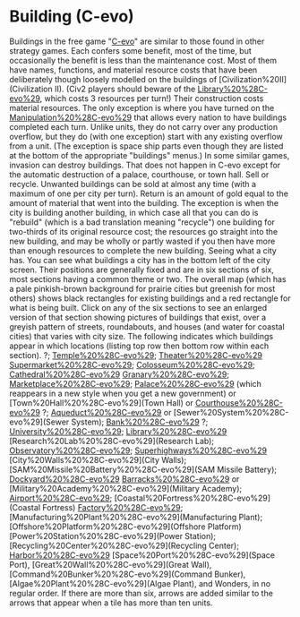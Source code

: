 # Building (C-evo)

Buildings in the free game "[C-evo](C-evo)" are similar to those found in other strategy games. Each confers some benefit, most of the time, but occasionally the benefit is less than the maintenance cost. Most of them have names, functions, and material resource costs that have been deliberately though loosely modelled on the buildings of [Civilization%20II](Civilization II). (Civ2 players should beware of the [Library%20%28C-evo%29](Library), which costs 3 resources per turn!) 
Their construction costs material resources. The only exception is where you have turned on the [Manipulation%20%28C-evo%29](Manipulation) that allows every nation to have buildings completed each turn.
Unlike units, they do not carry over any production overflow, but they do (with one exception) start with any existing overflow from a unit. (The exception is space ship parts even though they are listed at the bottom of the appropriate "buildings" menus.)
In some similar games, invasion can destroy buildings. That does not happen in C-evo except for the automatic destruction of a palace, courthouse, or town hall.
Sell or recycle.
Unwanted buildings can be sold at almost any time (with a maximum of one per city per turn). Return is an amount of gold equal to the amount of material that went into the building. The exception is when the city is building another building, in which case all that you can do is "rebuild" (which is a bad translation meaning "recycle") one building for two-thirds of its original resource cost; the resources go straight into the new building, and may be wholly or partly wasted if you then have more than enough resources to complete the new building.
Seeing what a city has.
You can see what buildings a city has in the bottom left of the city screen. Their positions are generally fixed and are in six sections of six, most sections having a common theme or two. The overall map (which has a pale pinkish-brown background for prairie cities but greenish for most others) shows black rectangles for existing buildings and a red rectangle for what is being built. Click on any of the six sections to see an enlarged version of that section showing pictures of buildings that exist, over a greyish pattern of streets, roundabouts, and houses (and water for coastal cities) that varies with city size.
The following indicates which buildings appear in which locations (listing top row then bottom row within each section).
 ?; [Temple%20%28C-evo%29](Temple); [Theater%20%28C-evo%29](Theater)
[Supermarket%20%28C-evo%29](Supermarket); [Colosseum%20%28C-evo%29](Colosseum); [Cathedral%20%28C-evo%29](Cathedral)
[Granary%20%28C-evo%29](Granary); [Marketplace%20%28C-evo%29](Marketplace); [Palace%20%28C-evo%29](Palace) (which reappears in a new style when you get a new government) or [Town%20Hall%20%28C-evo%29](Town Hall) or [Courthouse%20%28C-evo%29](Courthouse)
?; [Aqueduct%20%28C-evo%29](Aqueduct) or [Sewer%20System%20%28C-evo%29](Sewer System); [Bank%20%28C-evo%29](Bank)
?; [University%20%28C-evo%29](University); [Library%20%28C-evo%29](Library)
[Research%20Lab%20%28C-evo%29](Research Lab); [Observatory%20%28C-evo%29](Observatory); [Superhighways%20%28C-evo%29](Superhighways)
[City%20Walls%20%28C-evo%29](City Walls); [SAM%20Missile%20Battery%20%28C-evo%29](SAM Missile Battery); [Dockyard%20%28C-evo%29](Dockyard)
[Barracks%20%28C-evo%29](Barracks) or [Military%20Academy%20%28C-evo%29](Military Academy); [Airport%20%28C-evo%29](Airport); [Coastal%20Fortress%20%28C-evo%29](Coastal Fortress)
[Factory%20%28C-evo%29](Factory); [Manufacturing%20Plant%20%28C-evo%29](Manufacturing Plant); [Offshore%20Platform%20%28C-evo%29](Offshore Platform)
[Power%20Station%20%28C-evo%29](Power Station); [Recycling%20Center%20%28C-evo%29](Recycling Center); [Harbor%20%28C-evo%29](Harbor)
[Space%20Port%20%28C-evo%29](Space Port), [Great%20Wall%20%28C-evo%29](Great Wall), [Command%20Bunker%20%28C-evo%29](Command Bunker), [Algae%20Plant%20%28C-evo%29](Algae Plant), and Wonders, in no regular order. If there are more than six, arrows are added similar to the arrows that appear when a tile has more than ten units.